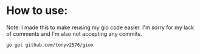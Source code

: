# How to use:

Note: I made this to make reusing my gio code easier. I'm sorry for my lack of comments and I'm also not accepting any commits.

```bash
go get github.com/tonyv2576/giox
```